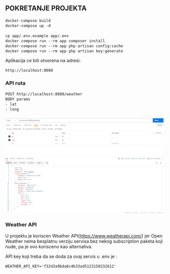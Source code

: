 ## POKRETANJE PROJEKTA

```
docker-compose build
docker-compose up -d 

cp app/.env.example app/.env
docker compose run --rm app composer install
docker-compose run --rm app php artisan config:cache
docker compose run --rm app php artisan key:generate
```

Aplikacija ce biti otvorena na adresi:
```
http://localhost:8080
```

### API ruta
```
POST http://localhost:8080/weather
BODY params
- lat
- long
```

![Alt text](image.png)

### Weather API

U projektu je koriscen Weather API(https://www.weatherapi.com/) jer Open Weather nema besplatnu verziju servisa bez nekog subscription paketa koji nude, pa je ovo korisceno kao alternativa.

API key koji treba da se doda za ovaj servis u .env je : 

```
WEATHER_API_KEY='f32d3a9bda6c4b33ad5123150232612'
```

